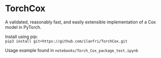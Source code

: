 # TorchCox

A validated, reasonably fast, and easily extensible implementation of a Cox model in PyTorch.

Install using pip:  
`pip3 install git+https://github.com/ilanfri/TorchCox.git`

Usage example found in `notebooks/Torch_Cox_package_test.ipynb`
